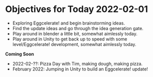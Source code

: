 # Objectives for Today 2022-02-01

- Exploring Eggcelerate! and begin brainstorming ideas.
- Find the update ideas and go through the idea generation gate.
- Play around in blender a little bit, somewhat aimlessly today.
- Play around in Unity to get back up to speed with some level/Eggcelerate! development, somewhat aimlessly today.

**Coming Soon**

- 2022-02-??: Pizza Day with Tim, making dough, making pizza.
- February 2022: Jumping in Unity to build an Eggcelerate! update!

